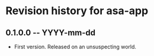 # Revision history for asa-app

## 0.1.0.0 -- YYYY-mm-dd

* First version. Released on an unsuspecting world.
